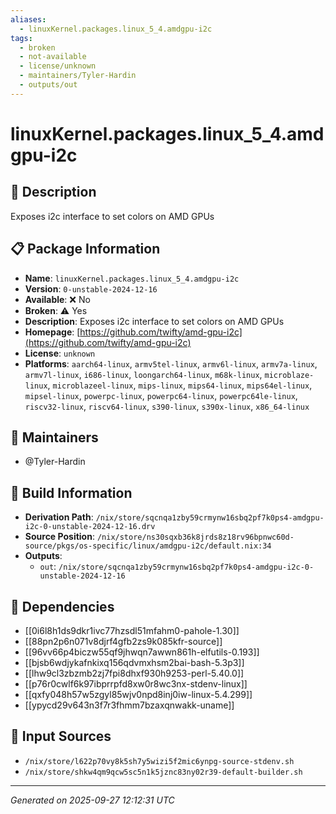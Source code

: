 ```yaml
---
aliases:
  - linuxKernel.packages.linux_5_4.amdgpu-i2c
tags:
  - broken
  - not-available
  - license/unknown
  - maintainers/Tyler-Hardin
  - outputs/out
---
```


# linuxKernel.packages.linux_5_4.amdgpu-i2c

## 📝 Description

Exposes i2c interface to set colors on AMD GPUs

## 📋 Package Information

- **Name**: `linuxKernel.packages.linux_5_4.amdgpu-i2c`
- **Version**: `0-unstable-2024-12-16`
- **Available**: ❌ No
- **Broken**: ⚠️ Yes
- **Description**: Exposes i2c interface to set colors on AMD GPUs
- **Homepage**: [https://github.com/twifty/amd-gpu-i2c](https://github.com/twifty/amd-gpu-i2c)
- **License**: `unknown`
- **Platforms**: `aarch64-linux`, `armv5tel-linux`, `armv6l-linux`, `armv7a-linux`, `armv7l-linux`, `i686-linux`, `loongarch64-linux`, `m68k-linux`, `microblaze-linux`, `microblazeel-linux`, `mips-linux`, `mips64-linux`, `mips64el-linux`, `mipsel-linux`, `powerpc-linux`, `powerpc64-linux`, `powerpc64le-linux`, `riscv32-linux`, `riscv64-linux`, `s390-linux`, `s390x-linux`, `x86_64-linux`
## 👥 Maintainers

- @Tyler-Hardin


## 🔧 Build Information

- **Derivation Path**: `/nix/store/sqcnqa1zby59crmynw16sbq2pf7k0ps4-amdgpu-i2c-0-unstable-2024-12-16.drv`
- **Source Position**: `/nix/store/ns30sqxb36k8jrds8z18rv96bpnwc60d-source/pkgs/os-specific/linux/amdgpu-i2c/default.nix:34`
- **Outputs**:
  - `out`:  `/nix/store/sqcnqa1zby59crmynw16sbq2pf7k0ps4-amdgpu-i2c-0-unstable-2024-12-16`

## 🔗 Dependencies

- [[0i6l8h1ds9dkr1ivc77hzsdl51mfahm0-pahole-1.30]]
- [[88pn2p6n071v8djrf4gfb2zs9k085kfr-source]]
- [[96vv66p4biczw55qf9jhwqn7awwn861h-elfutils-0.193]]
- [[bjsb6wdjykafnkixq156qdvmxhsm2bai-bash-5.3p3]]
- [[lhw9cl3zbzmb2zj7fpi8dhxf930h9253-perl-5.40.0]]
- [[p76r0cwlf6k97ibprrpfd8xw0r8wc3nx-stdenv-linux]]
- [[qxfy048h57w5zgyl85wjv0npd8inj0iw-linux-5.4.299]]
- [[ypycd29v643n3f7r3fhmm7bzaxqnwakk-uname]]

## 📁 Input Sources

- `/nix/store/l622p70vy8k5sh7y5wizi5f2mic6ynpg-source-stdenv.sh`
- `/nix/store/shkw4qm9qcw5sc5n1k5jznc83ny02r39-default-builder.sh`

---
*Generated on 2025-09-27 12:12:31 UTC*
